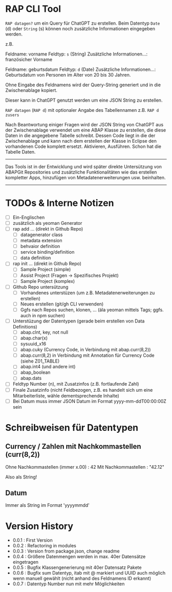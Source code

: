 # RAP CLI Tool

`RAP datagen?` um ein Query für ChatGPT zu erstellen. Beim Datentyp `Date` (d) oder `String` (s) können noch zusätzliche Informationen eingegeben werden.

z.B.

Feldname: vorname
Feldtyp: `s` (String)
Zusätzliche Informationen...: französicher Vorname

Feldname: geburtsdatum
Feldtyp: `d` (Date)
Zusätzliche Informationen...: Geburtsdatum von Personen im Alter von 20 bis 30 Jahren.

Ohne Eingabe des Feldnamens wird der Query-String generiert und in die Zwischenablage kopiert.

Dieser kann in ChatGPT genutzt werden um eine JSON String zu erstellen.

`RAP datagen` (`RAP d`) mit optionaler Angabe des Tabellennamen z.B. `RAP d zusers`

Nach Beantwortung einiger Fragen wird der JSON String von ChatGPT aus der Zwischenablage verwendet um eine ABAP Klasse zu erstellen, die diese Daten in die angegebene Tabelle schreibt. Dessen Code liegt in die der Zwischenablage und kann nach dem erstellen der Klasse in Eclipse den vorhandenen Code komplett ersetzt. Aktivieren, Ausführen. Schon hat die Tabelle Daten.

---

Das Tools ist in der Entwicklung und wird später direkte Untersützung von ABAPGit Repositories und zusätzliche Funktionalitäten wie das erstellen kompletter Apps, hinzufügen von Metadatenerweiterungen usw. beinhalten.

---


# TODOs & Interne Notizen

- [ ] Ein-Englischen
- [ ] zusätzlich als yeoman Generator
- [ ] rap add ...  (direkt in Github Repo)
    - [ ] datagenerator class
    - [ ] metadata extension
    - [ ] behvaior definition
    - [ ] service binding/definition
    - [ ] data definition
- [ ] rap init ... (direkt in Github Repo)
    - [ ] Sample Project (simple)
    - [ ] Assist Project (Fragen -> Spezifisches Projekt)
    - [ ] Sample Project (komplex)
- [ ] Github Repo untersützung
    - [ ] Vorhandenes unterstüzen (um z.B. Metadatenerweiterungen zu erstellen)
    - [ ] Neues erstellen (git/gh CLI verwenden)
    - [ ] Ggfs nach Repos suchen, klonen, ... (ála yeoman mittels Tags; ggfs. auch in npm suchen)
- [ ] Unterstüzung der Datentypen (gerade beim erstellen von Data Definitions)
    - [ ] abap.clnt, key, not null
    - [ ] abap.char(x)
    - [ ] sysuuid_x16
    - [ ] abap.cuky (Currency Code, in Verbindung mit abap.curr(8,2))
    - [ ] abap.curr(8,2) in Verbindung mit Annotation für Currency Code (siehe Z01_TABLE)
    - [ ] abap.int4 (und andere int)
    - [ ] abap_boolean
    - [ ] abap.dats
- [ ] Feldtyp Number (n), mit Zusatzinfos (z.B. fortlaufende Zahl)
- [ ] Finale Zusatzinfo (nicht Feldbezogen, z.B. es handelt sich um eine Mitarbeiterliste, wähle dementsprechende Inhalte)
- [ ] Bei Datum muss immer JSON Datum im Format yyyy-mm-ddT00:00:00Z sein

# Schreibweisen für Datentypen

## Currency / Zahlen mit Nachkommastellen (curr(8,2))

Ohne Nachkommastellen (immer x.00) : 42
Mit Nachkommastellen               : "42.12"

Also als String!

## Datum

Immer als String im Format 'yyyymmdd'





# Version History
- 0.0.1 : First Version
- 0.0.2 : Refactoring in modules
- 0.0.3 : Version from package.json, change readme
- 0.0.4 : Größere Datenmengen werden in max. 40er Datensätze eingetragen
- 0.0.5 : Bugfix Klassengenerierung mit 40er Datensatz Pakete
- 0.0.6 : Bugfix sum Datentyp, itab mit @ markiert und UUID auch möglich wenn manuell gewählt (nicht anhand des Feldnamens ID erkannt)
- 0.0.7 : Datentyp Number nun mit mehr Möglichkeiten
 